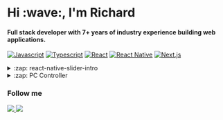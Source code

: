 <h1>Hi :wave:, I'm Richard</h1>

<h4>Full stack developer with 7+ years of industry experience building web applications.</h4>

[![Javascript](https://img.shields.io/badge/-Javascript-F7DF1E?style=flat&logo=javascript&logoColor=FFF)](https://www.javascript.com/)
[![Typescript](https://img.shields.io/badge/-Typescript-3178C6?style=flat&logo=typescript&logoColor=FFF)](https://www.typescriptlang.org/)
[![React](https://img.shields.io/badge/-React-61DAFB?style=flat&logo=react&logoColor=FFF)](https://reactjs.org/)
[![React Native](https://img.shields.io/badge/-React_Native-61DAFB?style=flat&logo=react&logoColor=FFF)](https://reactnative.dev/)
[![Next.js](https://img.shields.io/badge/-Next.js-000?style=flat&logo=next.js&logoColor=FFF)](https://nextjs.org/)

<details>
  <summary>:zap: react-native-slider-intro</summary>
  <p>A simple and full customizable React Native package which implements a unique slider.</p>

  <table width="100%">
    <tr>
      <td>
        <a href="https://reactnative.dev/"><img src="https://img.shields.io/badge/-React_Native-61DAFB?style=flat&logo=react&logoColor=FFF" /></a>
        <a href="https://www.typescriptlang.org/"><img src="https://img.shields.io/badge/-Typescript-3178C6?style=flat&logo=typescript&logoColor=FFF" /></a>
      </td>
      <td rowspan="2">
        <a href="https://github.com/RichardRNStudio/react-native-slider-intro">
          <img src="https://github-readme-stats.vercel.app/api/pin/?username=RichardRNStudio&repo=react-native-slider-intro&theme=dark" />
        </a>
      </td>
    </tr>
     <tr>
      <td>
        Available on <a href="https://www.npmjs.com/package/react-native-slider-intro"><img src="https://img.shields.io/badge/-NPM-CB3837?style=flat&logo=npm&logoColor=FFF" /></a>
      </td>
     </tr>
  </table>
</details>

<details>
  <summary>:zap: PC Controller</summary>
  <p>PC Controller is my first React Native application. It is about to control a windows machine via android phone.</p>

  - [![React Native](https://img.shields.io/badge/-React_Native-61DAFB?style=flat&logo=react&logoColor=FFF)](https://reactnative.dev/) [![C#](https://img.shields.io/badge/-C%23-239120?style=flat&logo=c-sharp&logoColor=white&logoColor=FFF)](https://docs.microsoft.com/en-us/dotnet/csharp/) [![Firebase](https://img.shields.io/badge/-Firebase-FFCA28?style=flat&logo=firebase&logoColor=FFF)](https://firebase.google.com/) [![Google Play Console](https://img.shields.io/badge/-Google_Play_Console-414141?style=flat&logo=google-play&logoColor=FFF)](https://play.google.com/console/about/)
  - https://pccontroller.rnstudio.hu
  - Available on [![Google Play](https://img.shields.io/badge/-Google_Play-414141?style=flat&logo=google-play&logoColor=FFF)](https://play.google.com/store/apps/details?id=com.pccontroller)

<a href="https://pccontroller.rnstudio.hu/">
  <img src="https://github.com/RichardRNStudio/RichardRNStudio/blob/main/mockups.png?raw=true" />
</a>
</details>

<h3>Follow me</h3>
<a href="https://www.linkedin.com/in/richard-nagy-rnstudio/">
  <img src="https://img.shields.io/badge/-LINKEDIN-blue?style=for-the-badge&logo=linkedin&logoColor=white"/>
</a>
<a href="https://github.com/RichardRNStudio">
  <img src="https://img.shields.io/badge/-Github-181717?style=for-the-badge&logo=github&logoColor=FFF"/>
</a>
